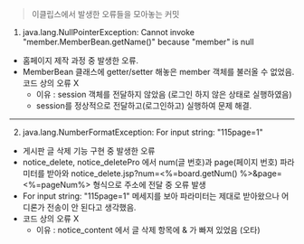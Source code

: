 > 이클립스에서 발생한 오류들을 모아놓는 커밋

1. java.lang.NullPointerException: Cannot invoke "member.MemberBean.getName()" because "member" is null
- 홈페이지 제작 과정 중 발생한 오류.
- MemberBean 클래스에 getter/setter 해놓은 member 객체를 불러올 수 없었음. 코드 상의 오류 X
  - 이유 : session 객체를 전달하지 않았음 (로그인 하지 않은 상태로 실행하였음)
  - session를 정상적으로 전달하고(로그인하고) 실행하여 문제 해결.

---

2.  java.lang.NumberFormatException: For input string: "115page=1"
- 게시판 글 삭제 기능 구현 중 발생한 오류
- notice_delete, notice_deletePro 에서 num(글 번호)과 page(페이지 번호) 파라미터를 받아와 notice_delete.jsp?num=<%=board.getNum() %>&page=<%=pageNum%> 형식으로 주소에 전달 중 오류 발생
- For input string: "115page=1" 메세지를 보아 파라미터는 제대로 받아왔으나 어디론가 전송이 안 된다고 생각했음.
- 코드 상의 오류 X
  - 이유 : notice_content 에서 글 삭제 항목에 & 가 빠져 있었음 (오타)
